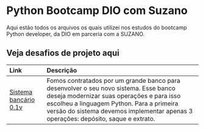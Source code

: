 
# Python Bootcamp DIO com Suzano

Aqui estão todos os arquivos os quais utilizei nos estudos do bootcamp Python developer, da DIO em parceria com a SUZANO.


## Veja desafios de projeto aqui

| Link | Descrição                           |
| :---------- | :---------------------------------- |
| [Sistema bancário 0.1v](https://github.com/lucasbrito13/python-bootcamp-DIO/blob/main/00%20-%20assunto%20iniciais/desafio_01/primeiro_desafio_python.py) | Fomos contratados por um grande banco para desenvolver o seu novo sistema. Esse banco deseja modernizar suas operações e para isso escolheu a linguagem Python. Para a primeira versão do sistema devemos implementar apenas 3 operações: depósito, saque e extrato.  |

